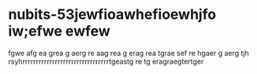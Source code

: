 # nubits-53jewfioawhefioewhjfo iw;efwe ewfew
fgwe
afg
ea 
grea
g
aerg
re
aag
rea
g
erag
rea
tgrae
sef
re
hgaer
g
aerg
tjh
rsyhrrrrrrrrrrrrrrrrrrrrrrrrrrrrrrrrtgeastg
re
tg
eragraegtertger
